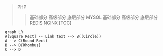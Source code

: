 
> PHP
  >> 基础部分
  >> 高级部分
  >> 底层部分
MYSQL
  基础部分
  高级部分
  底层部分
REDIS
NGINX
[TOC]

```mermaid
graph LR
A[Square Rect] -- Link text --> B((Circle))
A --> C(Round Rect)
B --> D{Rhombus}
C --> D
